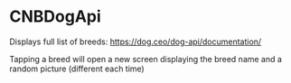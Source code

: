 # CNBDogApi

Displays full list of breeds: https://dog.ceo/dog-api/documentation/

Tapping a breed will open a new screen displaying the breed name and a random picture (different each time)
